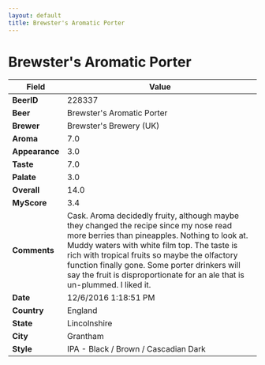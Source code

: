 ```yaml
---
layout: default
title: Brewster's Aromatic Porter
---
```


# Brewster's Aromatic Porter

| Field         | Value     |
|---------------|-----------|
| **BeerID** | 228337 |
| **Beer** | Brewster's Aromatic Porter |
| **Brewer** | Brewster&#39;s Brewery (UK) |
| **Aroma** | 7.0 |
| **Appearance** | 3.0 |
| **Taste** | 7.0 |
| **Palate** | 3.0 |
| **Overall** | 14.0 |
| **MyScore** | 3.4 |
| **Comments** | Cask. Aroma decidedly fruity, although maybe they changed the recipe since my nose read more berries than pineapples. Nothing to look at. Muddy waters with white film top. The taste is rich with tropical fruits so maybe the olfactory function finally gone. Some porter drinkers will say the fruit is disproportionate for an ale that is un-plummed. I liked it. |
| **Date** | 12/6/2016 1:18:51 PM |
| **Country** | England |
| **State** | Lincolnshire |
| **City** | Grantham |
| **Style** | IPA - Black / Brown / Cascadian Dark |
